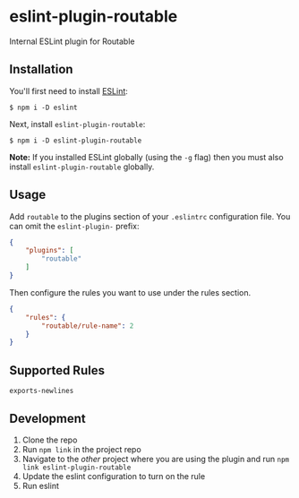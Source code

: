 # eslint-plugin-routable

Internal ESLint plugin for Routable

## Installation

You'll first need to install [ESLint](http://eslint.org):

```
$ npm i -D eslint
```

Next, install `eslint-plugin-routable`:

```
$ npm i -D eslint-plugin-routable
```

**Note:** If you installed ESLint globally (using the `-g` flag) then you must also install `eslint-plugin-routable` globally.

## Usage

Add `routable` to the plugins section of your `.eslintrc` configuration file. You can omit the `eslint-plugin-` prefix:

```json
{
    "plugins": [
        "routable"
    ]
}
```


Then configure the rules you want to use under the rules section.

```json
{
    "rules": {
        "routable/rule-name": 2
    }
}
```

## Supported Rules

`exports-newlines`

## Development

1. Clone the repo
2. Run `npm link` in the project repo
3. Navigate to the *other* project where you are using the plugin and run `npm link eslint-plugin-routable`
4. Update the eslint configuration to turn on the rule
5. Run eslint
